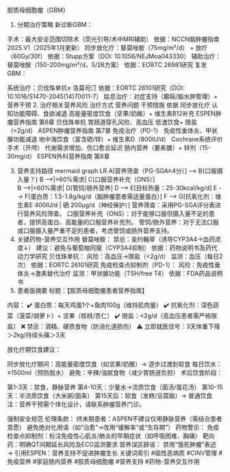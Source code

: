 胶质母细胞瘤（GBM）
1. 分期治疗策略
新诊断GBM：

手术：最大安全范围切除术（荧光引导/术中MRI辅助）
依据：NCCN脑肿瘤指南 2025.V1（2025年1月更新）
同步放化疗：替莫唑胺（75mg/m²/d） + 放疗（60Gy/30f）
依据：Stupp方案（DOI: 10.1056/NEJMoa043330）
辅助治疗：替莫唑胺（150-200mg/m²/d，5/28方案）
依据：EORTC 26981研究
复发GBM：

系统治疗：贝伐珠单抗± 洛莫司汀
依据：EORTC 26101研究（DOI: 10.1016/S1470-2045(14)70011-7）
姑息治疗：对症支持（癫痫/脑水肿管理）+ 营养干预
2. 治疗相关营养风险
治疗方式	营养问题	干预措施	依据
同步放化疗	认知功能障碍、食欲减退	高能量密度饮食（坚果/奶酪）+ 维生素B12补充	ESPEN肿瘤营养指南 第6章
贝伐珠单抗	胃肠道穿孔风险、高血压	低渣饮食+ 限盐（<2g/d）	ASPEN肿瘤营养指南 第7章
免疫治疗（PD-1）	免疫性垂体炎、甲状腺功能减退	地中海饮食（富含硒/锌）+ 维生素D（800IU/d）	Cochrane系统评价
手术（开颅）	代谢需求增加、伤口愈合延迟	肠内营养（要素膳）+ 锌剂（15-30mg/d）	ESPEN外科营养指南 第8章

3. 营养支持路径
mermaid
graph LR
A[营养筛查（PG-SGA≥4分）] --> B{口服摄入量？}
B -->|>60%需求| C[口服营养补充（ONS）]  
B -->|<60%需求| D[管饲/肠外营养]
D --> E[目标热量：25-30kcal/kg/d]
E --> F[蛋白质：1.5-1.8g/kg/d（脑肿瘤患者需适量蛋白）]
F --> G[抗氧化剂：维生素E 400IU/d | 硒 200μg/d（神经保护）]
营养筛查：采用PG-SGA评分表进行营养风险筛查。
口服营养补充（ONS）：对于能够口服但摄入量不足的患者，提供高蛋白、高能量的口服营养补充剂。
管饲/肠外营养：对于无法口服或口服摄入量严重不足的患者，考虑管饲或肠外营养支持。
4. 关键药物-营养交互作用
替莫唑胺：
禁忌：圣约翰草（诱导CYP3A4→血药浓度↓）
建议：避免与葡萄柚同服（CYP3A4抑制）
依据：药物说明书及药代动力学研究
贝伐珠单抗：
风险：高血压→限盐（<2g/d）
监测：血压（每日2次）
依据：EORTC 26101研究
免疫检查点抑制剂（PD-1）：
风险：免疫性垂体炎→激素替代治疗
监测：甲状腺功能（TSH/free T4）
依据：FDA药品说明书
5. 患者版摘要
标题：【胶质母细胞瘤患者营养指南】

内容：
✔️ 蛋白质：每天鸡蛋1个+鱼肉100g（维持肌肉量）
✔️ 抗氧化剂：深色蔬菜（菠菜/胡萝卜）+ 坚果（核桃/杏仁）
✔️ 限盐：<2g/d（高血压患者需严格限盐）
❌ 禁忌：酒精、硬质食物（防消化道损伤）
⚠️ 立即就医信号：3天体重下降＞2kg/持续头痛＞3天

放化疗期饮食建议：

同步放化疗期间：高能量密度饮食（如坚果/奶酪）→ 逐步过渡到软食
每日饮水：≥1500ml（预防脱水）
避免：辛辣/油腻食物（减少胃肠道负担）
术后饮食阶段：

第1-3天：禁食，静脉营养
第4-10天：少量水→流质饮食（面汤/蛋花汤）
第10-15天：半流质饮食（大米粥/面条）
第15天后：软食（发糕/豆腐脑）→ 普通饮食
注：营养干预需个体化设计，请联系肿瘤营养门诊。

强制安全规范
伦理条款：
终末期患者：ASPEN不建议仅用静脉营养（需结合患者意愿）
避免绝对化用语（如“治愈”→改用“缓解率”或“生存期”）
药物警示：
免疫检查点抑制剂：标注免疫性心肌炎/肺炎的早期症状（如呼吸困难、胸痛）
靶向药：明确QT间期延长风险及ECG监测要求
营养误区辟谣：
禁用“饿死肿瘤”表述 → 引用ESPEN：营养支持不促进肿瘤生长
关键词索引
#癌性恶病质 #CINV管理 #免疫营养 #家庭肠内营养 #胶质母细胞瘤 #营养支持 #药物-营养交互作用